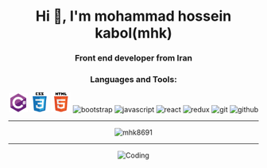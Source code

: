 <h1 align="center">Hi 👋, I'm mohammad hossein kabol(mhk)</h1>

<h3 align="center">Front end developer from Iran</h3>

<h3 align="center">Languages and Tools:</h3>

<p align="center">  
<img src="https://raw.githubusercontent.com/devicons/devicon/master/icons/csharp/csharp-original.svg" alt="csharp" width="38" height="38"/>  
<img src="https://raw.githubusercontent.com/devicons/devicon/master/icons/css3/css3-original-wordmark.svg" alt="css3" width="40" height="40"/>  
<img src="https://raw.githubusercontent.com/devicons/devicon/master/icons/html5/html5-original-wordmark.svg" alt="html5" width="40" height="40"/>
<img src="https://www.vectorlogo.zone/logos/getbootstrap/getbootstrap-icon.svg" alt="bootstrap" width="35" height="35"/>
<img src="https://www.vectorlogo.zone/logos/javascript/javascript-icon.svg" alt="javascript" width="35" height="35"/>
<img src="https://www.vectorlogo.zone/logos/reactjs/reactjs-icon.svg" alt="react" width="40" height="40"/>
<img src="https://www.vectorlogo.zone/logos/js_redux/js_redux-icon.svg" alt="redux" width="40" height="40"/>
<img src="https://www.vectorlogo.zone/logos/git-scm/git-scm-icon.svg" alt="git" width="38" height="38"/>
<img src="https://www.vectorlogo.zone/logos/github/github-tile.svg" alt="github" width="38" height="38"/>
</p>
<hr/>
<p align="center"><img  src="https://github-readme-stats.vercel.app/api/top-langs?username=mhk8691&show_icons=true&locale=en&layout=compact" alt="mhk8691" /></p>
<hr/>
<p align="center"><img alt="Coding" width="900" src="https://gist.githubusercontent.com/vininjr/d29bb07bdadb41e4b0923bc8fa748b1a/raw/88f20c9d749d756be63f22b09f3c4ac570bc5101/programming.gif"></p>

